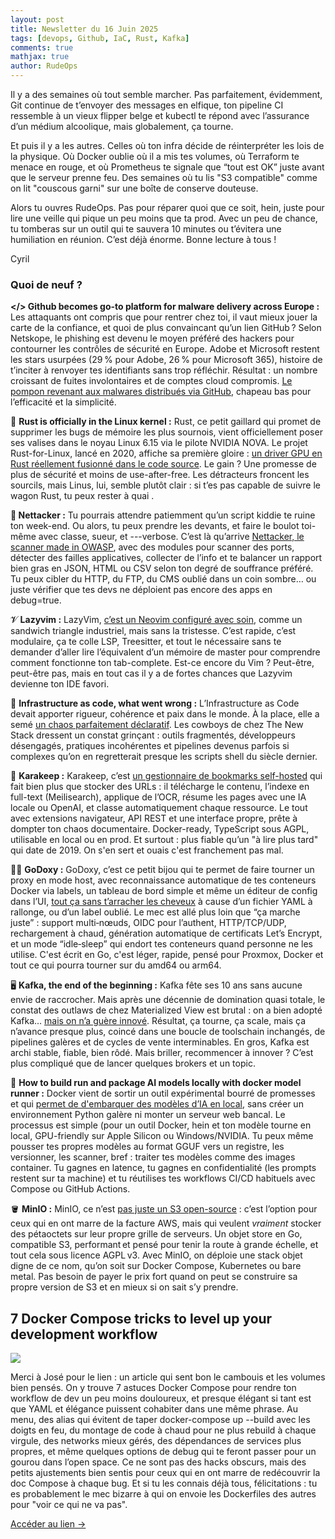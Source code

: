 ```yaml
---
layout: post
title: Newsletter du 16 Juin 2025
tags: [devops, Github, IaC, Rust, Kafka]
comments: true
mathjax: true
author: RudeOps
---
```



Il y a des semaines où tout semble marcher. Pas parfaitement, évidemment, Git continue de t’envoyer des messages en elfique, ton pipeline CI ressemble à un vieux flipper belge et kubectl te répond avec l’assurance d’un médium alcoolique, mais globalement, ça tourne.

Et puis il y a les autres. Celles où ton infra décide de réinterpréter les lois de la physique. Où Docker oublie où il a mis tes volumes, où Terraform te menace en rouge, et où Prometheus te signale que “tout est OK” juste avant que le serveur prenne feu. Des semaines où tu lis "S3 compatible" comme on lit "couscous garni" sur une boîte de conserve douteuse.

Alors tu ouvres RudeOps. Pas pour réparer quoi que ce soit, hein, juste pour lire une veille qui pique un peu moins que ta prod. Avec un peu de chance, tu tomberas sur un outil qui te sauvera 10 minutes ou t’évitera une humiliation en réunion. C’est déjà énorme. Bonne lecture à tous !

Cyril

### Quoi de neuf ?

**</> Github becomes go-to platform for malware delivery across Europe :** Les attaquants ont compris que pour rentrer chez toi, il vaut mieux jouer la carte de la confiance, et quoi de plus convaincant qu’un lien GitHub ? Selon Netskope, le phishing est devenu le moyen préféré des hackers pour contourner les contrôles de sécurité en Europe. Adobe et Microsoft restent les stars usurpées (29 % pour Adobe, 26 % pour Microsoft 365), histoire de t’inciter à renvoyer tes identifiants sans trop réfléchir. Résultat : un nombre croissant de fuites involontaires et de comptes cloud compromis.  [Le pompon revenant aux malwares distribués via GitHub](https://www.helpnetsecurity.com/2025/05/28/attackers-phishing-method-europe/), chapeau bas pour l’efficacité et la simplicité.  

💝 **Rust is officially in the Linux kernel :** Rust, ce petit gaillard qui promet de supprimer les bugs de mémoire les plus sournois, vient officiellement poser ses valises dans le noyau Linux 6.15 via le pilote NVIDIA NOVA. Le projet Rust-for-Linux, lancé en 2020, affiche sa première gloire :  [un driver GPU en Rust réellement fusionné dans le code source](https://weeklyrust.substack.com/p/rust-is-officially-in-the-linux-kernel). Le gain ? Une promesse de plus de sécurité et moins de use-after-free. Les détracteurs froncent les sourcils, mais Linus, lui, semble plutôt clair : si t’es pas capable de suivre le wagon Rust, tu peux rester à quai .

**👾 Nettacker :** Tu pourrais attendre patiemment qu’un script kiddie te ruine ton week-end. Ou alors, tu peux prendre les devants, et faire le boulot toi-même avec classe, sueur, et ---verbose. C’est là qu’arrive  [Nettacker, le scanner made in OWASP](https://github.com/OWASP/Nettacker), avec des modules pour scanner des ports, détecter des failles applicatives, collecter de l’info et te balancer un rapport bien gras en JSON, HTML ou CSV selon ton degré de souffrance préféré. Tu peux cibler du HTTP, du FTP, du CMS oublié dans un coin sombre… ou juste vérifier que tes devs ne déploient pas encore des apps en debug=true.  

𝓥 **Lazyvim :** LazyVim,  [c’est un Neovim configuré avec soin](https://www.lazyvim.org/), comme un sandwich triangle industriel, mais sans la tristesse. C’est rapide, c’est modulaire, ça te colle LSP, Treesitter, et tout le nécessaire sans te demander d’aller lire l’équivalent d’un mémoire de master pour comprendre comment fonctionne ton tab-complete. Est-ce encore du Vim ? Peut-être, peut-être pas, mais en tout cas il y a de fortes chances que Lazyvim devienne ton IDE favori.

🏹 **Infrastructure as code, what went wrong :** L’Infrastructure as Code devait apporter rigueur, cohérence et paix dans le monde. À la place, elle a semé  [un chaos parfaitement déclaratif](https://thenewstack.io/infrastructure-from-code-what-went-wrong/). Les cowboys de chez The New Stack dressent un constat grinçant : outils fragmentés, développeurs désengagés, pratiques incohérentes et pipelines devenus parfois si complexes qu’on en regretterait presque les scripts shell du siècle dernier.

🚀 **Karakeep :** Karakeep, c’est  [un gestionnaire de bookmarks self-hosted](https://github.com/karakeep-app/karakeep)  qui fait bien plus que stocker des URLs : il télécharge le contenu, l’indexe en full-text (Meilisearch), applique de l’OCR, résume les pages avec une IA locale ou OpenAI, et classe automatiquement chaque ressource. Le tout avec extensions navigateur, API REST et une interface propre, prête à dompter ton chaos documentaire. Docker-ready, TypeScript sous AGPL, utilisable en local ou en prod. Et surtout : plus fiable qu’un "à lire plus tard" qui date de 2019. On s'en sert et ouais c'est franchement pas mal.

🏃‍♂️  **GoDoxy :** GoDoxy, c’est ce petit bijou qui te permet de faire tourner un proxy en mode host, avec reconnaissance automatique de tes conteneurs Docker via labels, un tableau de bord simple et même un éditeur de config dans l’UI,  [tout ça sans t’arracher les cheveux](https://github.com/yusing/godoxy)  à cause d’un fichier YAML à rallonge, ou d’un label oublié. Le mec est allé plus loin que “ça marche juste” : support multi‑nœuds, OIDC pour l’authent, HTTP/TCP/UDP, rechargement à chaud, génération automatique de certificats Let’s Encrypt, et un mode “idle‑sleep” qui endort tes conteneurs quand personne ne les utilise. C'est écrit en Go, c'est léger, rapide, pensé pour Proxmox, Docker et tout ce qui pourra tourner sur du amd64 ou arm64.

🖥️ **Kafka, the end of the beginning :** Kafka fête ses 10 ans sans aucune envie de raccrocher. Mais après une décennie de domination quasi totale, le constat des outlaws de chez Materialized View est brutal : on a bien adopté Kafka…  [mais on n’a guère innové](https://materializedview.io/p/kafka-end-of-beginning). Résultat, ça tourne, ça scale, mais ça n’avance presque plus, coincé dans une boucle de toolschain inchangés, de pipelines galères et de cycles de vente interminables. En gros, Kafka est archi stable, fiable, bien rôdé. Mais briller, recommencer à innover ? C’est plus compliqué que de lancer quelques brokers et un topic.

🐋 **How to build run and package AI models locally with docker model runner :** Docker vient de sortir un outil expérimental bourré de promesses et qui  [permet de d'embarquer des modèles d’IA en local](https://www.docker.com/blog/how-to-build-run-and-package-ai-models-locally-with-docker-model-runner/), sans créer un environnement Python galère ni monter un serveur web bancal. Le processus est simple (pour un outil Docker, hein et ton modèle tourne en local, GPU-friendly sur Apple Silicon ou Windows/NVIDIA. Tu peux même pousser tes propres modèles au format GGUF vers un registre, les versionner, les scanner, bref : traiter tes modèles comme des images container. Tu gagnes en latence, tu gagnes en confidentialité (les prompts restent sur ta machine) et tu réutilises tes workflows CI/CD habituels avec Compose ou GitHub Actions.  

🪣 **MinIO :** MinIO, ce n’est  [pas juste un S3 open-source](https://github.com/minio/minio)  : c’est l’option pour ceux qui en ont marre de la facture AWS, mais qui veulent  _vraiment_  stocker des pétaoctets sur leur propre grille de serveurs. Un objet store en Go, compatible S3, performant et pensé pour tenir la route à grande échelle, et tout cela sous licence AGPL v3. Avec MinIO, on déploie une stack objet digne de ce nom, qu’on soit sur Docker Compose, Kubernetes ou bare metal. Pas besoin de payer le prix fort quand on peut se construire sa propre version de S3 et en mieux si on sait s’y prendre.


## 7 Docker Compose tricks to level up your development workflow

![](https://storage.mlcdn.com/account_image/325165/tPx6WuEZyzgDdW8DQhNqWBRMyzbnqKodB4m9O3iT.png)

Merci à José pour le lien : un article qui sent bon le cambouis et les volumes bien pensés. On y trouve 7 astuces Docker Compose pour rendre ton workflow de dev un peu moins douloureux, et presque élégant si tant est que YAML et élégance puissent cohabiter dans une même phrase. Au menu, des alias qui évitent de taper docker-compose up --build avec les doigts en feu, du montage de code à chaud pour ne plus rebuild à chaque virgule, des networks mieux gérés, des dépendances de services plus propres, et même quelques options de debug qui te feront passer pour un gourou dans l’open space. Ce ne sont pas des hacks obscurs, mais des petits ajustements bien sentis pour ceux qui en ont marre de redécouvrir la doc Compose à chaque bug. Et si tu les connais déjà tous, félicitations : tu es probablement le mec bizarre à qui on envoie les Dockerfiles des autres pour "voir ce qui ne va pas".

[Accéder au lien ->](https://dev.to/shrsv/7-docker-compose-tricks-to-level-up-your-development-workflow-14f5)
